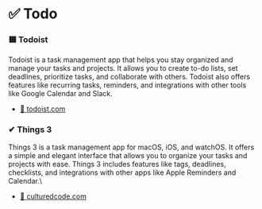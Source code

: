 # ✅ Todo

### 🟥 Todoist
Todoist is a task management app that helps you stay organized and manage your tasks and projects. It allows you to create to-do lists, set deadlines, prioritize tasks, and collaborate with others. Todoist also offers features like recurring tasks, reminders, and integrations with other tools like Google Calendar and Slack.
- [🔗 todoist.com](https://todoist.com/)

### ✔ Things 3
Things 3 is a task management app for macOS, iOS, and watchOS. It offers a simple and elegant interface that allows you to organize your tasks and projects with ease. Things 3 includes features like tags, deadlines, checklists, and integrations with other apps like Apple Reminders and Calendar.\
- [🔗 culturedcode.com](https://culturedcode.com/things/)